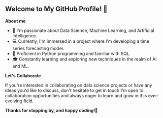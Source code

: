 <h2>Welcome to My GitHub Profile! 👋</h2>


<p><strong>About me</strong></p>
<ul>
<li>🌱 I'm passionate about Data Science, Machine Learning, and Artificial Intelligence.</li>
<li>💻 Currently, I'm immersed in a project where I'm developing a time series forecasting model.</li>
<li>🐍 Proficient in Python programming and familiar with SQL.</li>
<li>🎓 Constantly learning and exploring new techniques in the realm of AI and ML.</li>
</ul>

<p><strong>Let's Collaborate</strong></p>
<p>If you're interested in collaborating on data science projects or have any ideas you'd like to discuss, don't hesitate to get in touch.I'm open to collaboration opportunities and always eager to learn and grow in this ever-evolving field.</p>

<p><strong>Thanks for stopping by, and happy coding!🚀</strong></p>
